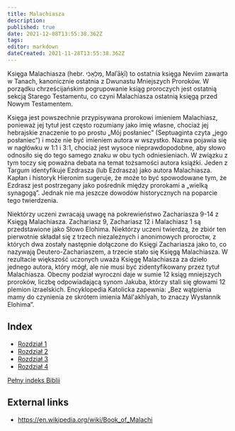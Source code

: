 ```yaml
---
title: Malachiasza
description: 
published: true
date: 2021-12-08T13:55:38.362Z
tags: 
editor: markdown
dateCreated: 2021-11-28T13:55:38.362Z
---
```


Księga Malachiasza (hebr. מַלְאָכִ֔י, Malʾāḵī) to ostatnia księga Neviim zawarta w Tanach, kanonicznie ostatnia z Dwunastu Mniejszych Proroków. W porządku chrześcijańskim pogrupowanie ksiąg proroczych jest ostatnią sekcją Starego Testamentu, co czyni Malachiasza ostatnią księgą przed Nowym Testamentem.

Księga jest powszechnie przypisywana prorokowi imieniem Malachiasz, ponieważ jej tytuł jest często rozumiany jako imię własne, chociaż jej hebrajskie znaczenie to po prostu „Mój posłaniec” (Septuaginta czyta „jego posłaniec”) i może nie być imieniem autora w wszystko. Nazwa pojawia się w nagłówku w 1:1 i 3:1, chociaż jest wysoce nieprawdopodobne, aby słowo odnosiło się do tego samego znaku w obu tych odniesieniach. W związku z tym toczy się poważna debata na temat tożsamości autora książki. Jeden z Targum identyfikuje Ezdrasza (lub Ezdrasza) jako autora Malachiasza. Kapłan i historyk Hieronim sugeruje, że może to być spowodowane tym, że Ezdrasz jest postrzegany jako pośrednik między prorokami a „wielką synagogą”. Jednak nie ma jeszcze dowodów historycznych na poparcie tego twierdzenia.

Niektórzy uczeni zwracają uwagę na pokrewieństwo Zachariasza 9-14 z Księgą Malachiasza. Zachariasz 9, Zachariasz 12 i Malachiasz 1 są przedstawione jako Słowo Elohima. Niektórzy uczeni twierdzą, że zbiór ten pierwotnie składał się z trzech niezależnych i anonimowych proroctw, z których dwa zostały następnie dołączone do Księgi Zachariasza jako to, co nazywają Deutero-Zachariaszem, a trzecie stało się Księgą Malachiasza. W rezultacie większość uczonych uważa Księgę Malachiasza za dzieło jednego autora, który mógł, ale nie musi być zidentyfikowany przez tytuł Malachiasza. Obecny podział wyroczni daje w sumie 12 ksiąg mniejszych proroków, liczbę odpowiadającą synom Jakuba, którzy stali się głowami 12 plemion izraelskich. Encyklopedia Katolicka zapewnia: „Bez wątpienia mamy do czynienia ze skrótem imienia Mál'akhîyah, to znaczy Wysłannik Elohima”.

## Index

- [Rozdział 1](/pl/Bible/Malachi/1)
- [Rozdział 2](/pl/Bible/Malachi/2)
- [Rozdział 3](/pl/Bible/Malachi/3)
- [Rozdział 4](/pl/Bible/Malachi/4)


[Pełny indeks Biblii](/pl/index/bible)


## External links

- https://en.wikipedia.org/wiki/Book_of_Malachi